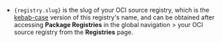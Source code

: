 - `{registry.slug}` is the slug of your OCI source registry, which is the [kebab-case](https://en.wikipedia.org/wiki/Letter_case#Kebab_case) version of this registry's name, and can be obtained after accessing **Package Registries** in the global navigation > your OCI source registry from the **Registries** page.
